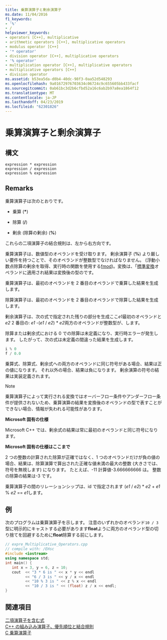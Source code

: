 ```yaml
---
title: 乗算演算子と剰余演算子
ms.date: 11/04/2016
f1_keywords:
- '%'
- /
helpviewer_keywords:
- operators [C++], multiplicative
- arithmetic operators [C++], multiplicative operators
- modulus operator [C++]
- '* operator'
- division operator [C++], multiplicative operators
- '% operator'
- multiplication operator [C++], multiplicative operators
- multiplicative operators [C++]
- division operator
ms.assetid: b53ea5da-d0b4-40dc-98f3-0aa52d548293
ms.openlocfilehash: 9a01672976703634c06724c9c655605bb433facf
ms.sourcegitcommit: 0ab61bc3d2b6cfbd52a16c6ab2b97a8ea1864f12
ms.translationtype: MT
ms.contentlocale: ja-JP
ms.lasthandoff: 04/23/2019
ms.locfileid: "62301826"
---
```

# <a name="multiplicative-operators-and-the-modulus-operator"></a>乗算演算子と剰余演算子

## <a name="syntax"></a>構文

```
expression * expression
expression / expression
expression % expression
```

## <a name="remarks"></a>Remarks

乗算演算子は次のとおりです。

- 乗算 (<strong>\*</strong>)

- 除算 (**/**)

- 剰余 (除算の剰余) (**%**)

これらの二項演算子の結合規則は、左から右方向です。

乗算演算子は、数値型のオペランドを受け取ります。 剰余演算子 (**%**) より厳しい要件を持つことで、そのオペランドが整数型でなければなりません。 (浮動小数点除算の剰余を取得、実行時の関数を使用する[fmod](../c-runtime-library/reference/fmod-fmodf.md))。変換は、「[標準変換](standard-conversions.md)オペランドに適用され結果は変換後の型のです。

乗算演算子は、最初のオペランドを 2 番目のオペランドで乗算した結果を生成します。

除算演算子は、最初のオペランドを 2 番目のオペランドで除算した結果を生成します。

剰余演算子は、次の式で指定された残りの部分を生成ここ*e1*最初のオペランドと*e2* 2 番目の: *e1* -(*e1* /  *e2*) \* *e2*両方のオペランドが整数型が、します。

除算または剰余式における 0 での除算は未定義になり、実行時エラーが発生します。 したがって、次の式は未定義の間違った結果を生成します。

```cpp
i % 0
f / 0.0
```

乗算式、除算式、剰余式への両方のオペランドに同じ符号がある場合、結果は正の値になります。 それ以外の場合、結果は負になります。 剰余演算の符号の結果は実装定義されます。

> [!NOTE]
>  乗算演算子によって実行される変換ではオーバーフロー条件やアンダーフロー条件が提供されないため、乗算演算の結果を変換後のオペランドの型で表すことができない場合、情報が失われる可能性があります。

**Microsoft 固有の仕様**

Microsoft C++ では、剰余式の結果は常に最初のオペランドと同じ符号になります。

**Microsoft 固有の仕様はここまで**

2 つの整数の計算された除算が正確ではなく、1 つのオペランドだけが負の値の場合、結果は、除算演算で算出された正確な値未満の最大の整数 (大きさでは、符号を無視します) になります。 たとえば、-11 計算値-3.666666666 は。 整数の除算の結果は-3 です。

乗算演算子の間のリレーションシップは、id で指定されます (*e1* / *e2*) \* *e2*  +  *e1* % *e2* == *e1*します。

## <a name="example"></a>例

次のプログラムは乗算演算子を示します。 注意のいずれかのオペランド`10 / 3`型に明示的にキャストする必要があります**float**ように両方のオペランド型の切り捨てを回避するために**float**除算する前にします。

```cpp
// expre_Multiplicative_Operators.cpp
// compile with: /EHsc
#include <iostream>
using namespace std;
int main() {
   int x = 3, y = 6, z = 10;
   cout  << "3 * 6 is " << x * y << endl
         << "6 / 3 is " << y / x << endl
         << "10 % 3 is " << z % x << endl
         << "10 / 3 is " << (float) z / x << endl;
}
```

## <a name="see-also"></a>関連項目

[二項演算子を含む式](../cpp/expressions-with-binary-operators.md)<br/>
[C++ の組み込み演算子、優先順位と結合規則](../cpp/cpp-built-in-operators-precedence-and-associativity.md)<br/>
[C 乗算演算子](../c-language/c-multiplicative-operators.md)